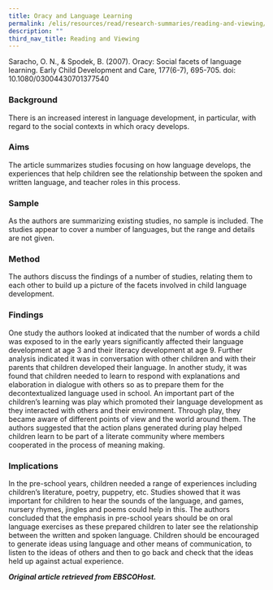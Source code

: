 ```yaml
---
title: Oracy and Language Learning
permalink: /elis/resources/read/research-summaries/reading-and-viewing/oracy-and-language-learning/
description: ""
third_nav_title: Reading and Viewing
---
```

Saracho, O. N., & Spodek, B. (2007). Oracy: Social facets of language learning. Early Child Development and Care, 177(6-7), 695-705. doi: 10.1080/03004430701377540

### Background

There is an increased interest in language development, in particular, with regard to the social contexts in which oracy develops.

### Aims

The article summarizes studies focusing on how language develops, the experiences that help children see the relationship between the spoken and written language, and teacher roles in this process.

### Sample

As the authors are summarizing existing studies, no sample is included. The studies appear to cover a number of languages, but the range and details are not given.

### Method

The authors discuss the findings of a number of studies, relating them to each other to build up a picture of the facets involved in child language development.

### Findings

One study the authors looked at indicated that the number of words a child was exposed to in the early years significantly affected their language development at age 3 and their literacy development at age 9. Further analysis indicated it was in conversation with other children and with their parents that children developed their language. In another study, it was found that children needed to learn to respond with explanations and elaboration in dialogue with others so as to prepare them for the decontextualized language used in school. An important part of the children’s learning was play which promoted their language development as they interacted with others and their environment. Through play, they became aware of different points of view and the world around them. The authors suggested that the action plans generated during play helped children learn to be part of a literate community where members cooperated in the process of meaning making.

### Implications

In the pre-school years, children needed a range of experiences including children’s literature, poetry, puppetry, etc. Studies showed that it was important for children to hear the sounds of the language, and games, nursery rhymes, jingles and poems could help in this. The authors concluded that the emphasis in pre-school years should be on oral language exercises as these prepared children to later see the relationship between the written and spoken language. Children should be encouraged to generate ideas using language and other means of communication, to listen to the ideas of others and then to go back and check that the ideas held up against actual experience.

_**Original article retrieved from EBSCOHost.**_  


